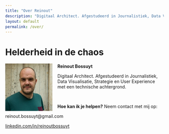 ```yaml
---
title: "Over Reinout"
description: "Digitaal Architect. Afgestudeerd in Journalistiek, Data Visualisatie, Strategie en User Experience met een technische achtergrond."
layout: default
permalink: /over/
---
```


<h1>Helderheid in de chaos</h1>

<img src="/assets/img/foto.jpg" style="float: left; width: 150px; margin-right: 1rem;">
<p><strong>Reinout Bossuyt</strong></p>
<p>Digitaal Architect. Afgestudeerd in Journalistiek, Data Visualisatie, Strategie en User Experience met een technische achtergrond.</p><br/>
<p><strong>Hoe kan ik je helpen?</strong> Neem contact met mij op:</p>
<p>reinout.bossuyt@gmail.com</p>
<p><a href="https://www.linkedin.com/in/reinoutbossuyt" target="_blank">linkedin.com/in/reinoutbossuyt</a></p>


<div style="clear: both"></div>

<a id="contact"></a>
